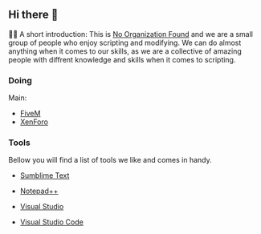 ## Hi there 👋

🙋‍♀️ A short introduction:
This is [No Organization Found](https://No-Organization-Found.com) and we are a small group of people who enjoy scripting and modifying.
We can do almost anything when it comes to our skills, as we are a collective of amazing people with diffrent knowledge and skills when it comes to scripting.



### Doing
Main:
*	[FiveM](https://fivem.net)
*	[XenForo](https://xenforo.com)



### Tools
Bellow you will find a list of tools we like and comes in handy.
*	[Sumblime Text](https://www.sublimetext.com/)
*	[Notepad++](https://notepad-plus-plus.org/)

*	[Visual Studio](https://visualstudio.microsoft.com/)
*	[Visual Studio Code](https://code.visualstudio.com/)


<!--

**Here are some ideas to get you started:**

🌈 Contribution guidelines - how can the community get involved?
👩‍💻 Useful resources - where can the community find your docs? Is there anything else the community should know?
🍿 Fun facts - what does your team eat for breakfast?
🧙 Remember, you can do mighty things with the power of [Markdown](https://docs.github.com/github/writing-on-github/getting-started-with-writing-and-formatting-on-github/basic-writing-and-formatting-syntax)
-->
